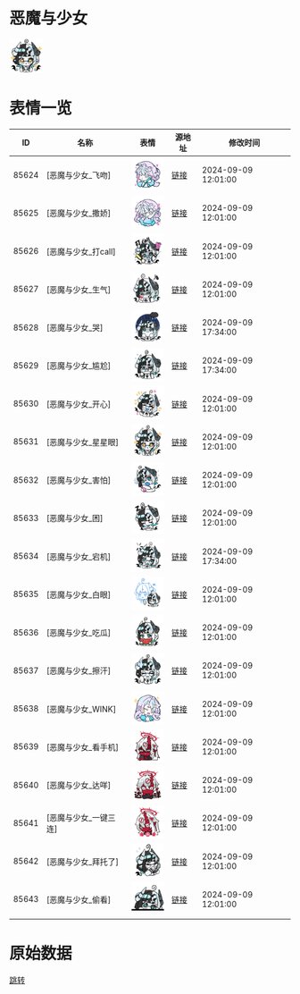 # 恶魔与少女

<img src="./cover.png" height="60" alt="cover" />

# 表情一览

|ID|名称|表情|源地址|修改时间|
|----|----|----|----|----|
|85624|[恶魔与少女_飞吻]|<img src="./pic/085624_%5B恶魔与少女_飞吻%5D.png" height="60" alt="飞吻"/>|[链接](https://i0.hdslb.com/bfs/garb/722583cf4ff046c010e00157a7731c1c808c86b2.png)|2024-09-09 12:01:00|
|85625|[恶魔与少女_撒娇]|<img src="./pic/085625_%5B恶魔与少女_撒娇%5D.png" height="60" alt="撒娇"/>|[链接](https://i0.hdslb.com/bfs/garb/44d806dd7b076f3ad27637364e67ae9b94a6a1c1.png)|2024-09-09 12:01:00|
|85626|[恶魔与少女_打call]|<img src="./pic/085626_%5B恶魔与少女_打call%5D.png" height="60" alt="打call"/>|[链接](https://i0.hdslb.com/bfs/garb/62eeca2af5f5c00438fef96d79fa54332f623836.png)|2024-09-09 12:01:00|
|85627|[恶魔与少女_生气]|<img src="./pic/085627_%5B恶魔与少女_生气%5D.png" height="60" alt="生气"/>|[链接](https://i0.hdslb.com/bfs/garb/3121f3fc37f34ec688623f111c35ba5622db6812.png)|2024-09-09 12:01:00|
|85628|[恶魔与少女_哭]|<img src="./pic/085628_%5B恶魔与少女_哭%5D.png" height="60" alt="哭"/>|[链接](https://i0.hdslb.com/bfs/garb/4f9876d91888c5425e1fb34e4959f9004368594d.png)|2024-09-09 17:34:00|
|85629|[恶魔与少女_尴尬]|<img src="./pic/085629_%5B恶魔与少女_尴尬%5D.png" height="60" alt="尴尬"/>|[链接](https://i0.hdslb.com/bfs/garb/ae046139da163a460fb591ff1f77ea129dabc643.png)|2024-09-09 17:34:00|
|85630|[恶魔与少女_开心]|<img src="./pic/085630_%5B恶魔与少女_开心%5D.png" height="60" alt="开心"/>|[链接](https://i0.hdslb.com/bfs/garb/e0d83e4117218a8dcaa2f944d7edfcce21957efd.png)|2024-09-09 12:01:00|
|85631|[恶魔与少女_星星眼]|<img src="./pic/085631_%5B恶魔与少女_星星眼%5D.png" height="60" alt="星星眼"/>|[链接](https://i0.hdslb.com/bfs/garb/f6d3d1fd06ef4cbcb5e35797e5f65164f58ecf71.png)|2024-09-09 12:01:00|
|85632|[恶魔与少女_害怕]|<img src="./pic/085632_%5B恶魔与少女_害怕%5D.png" height="60" alt="害怕"/>|[链接](https://i0.hdslb.com/bfs/garb/cad6fa782b44c35feb5c924f982a4bd0c6b9844c.png)|2024-09-09 12:01:00|
|85633|[恶魔与少女_困]|<img src="./pic/085633_%5B恶魔与少女_困%5D.png" height="60" alt="困"/>|[链接](https://i0.hdslb.com/bfs/garb/c0a18906c922605f78b797ab3625ed7676b5fd91.png)|2024-09-09 12:01:00|
|85634|[恶魔与少女_宕机]|<img src="./pic/085634_%5B恶魔与少女_宕机%5D.png" height="60" alt="宕机"/>|[链接](https://i0.hdslb.com/bfs/garb/17dd3955f08db5c81c87ab5b1ca46c31e3544d34.png)|2024-09-09 17:34:00|
|85635|[恶魔与少女_白眼]|<img src="./pic/085635_%5B恶魔与少女_白眼%5D.png" height="60" alt="白眼"/>|[链接](https://i0.hdslb.com/bfs/garb/74aaf10310136356a0f5b2df99342a720e7ea929.png)|2024-09-09 12:01:00|
|85636|[恶魔与少女_吃瓜]|<img src="./pic/085636_%5B恶魔与少女_吃瓜%5D.png" height="60" alt="吃瓜"/>|[链接](https://i0.hdslb.com/bfs/garb/f8b247c19820c143c5abcd9db2a9f341881938f6.png)|2024-09-09 12:01:00|
|85637|[恶魔与少女_擦汗]|<img src="./pic/085637_%5B恶魔与少女_擦汗%5D.png" height="60" alt="擦汗"/>|[链接](https://i0.hdslb.com/bfs/garb/a70aa743763dc471e8663484532b29192be6ca54.png)|2024-09-09 12:01:00|
|85638|[恶魔与少女_WINK]|<img src="./pic/085638_%5B恶魔与少女_WINK%5D.png" height="60" alt="WINK"/>|[链接](https://i0.hdslb.com/bfs/garb/66feed03f987d96382f4d5a246836ad387f9aa86.png)|2024-09-09 12:01:00|
|85639|[恶魔与少女_看手机]|<img src="./pic/085639_%5B恶魔与少女_看手机%5D.png" height="60" alt="看手机"/>|[链接](https://i0.hdslb.com/bfs/garb/3d2766c0c6b08fe4af5a57e2ce8da7b5d6f32d77.png)|2024-09-09 12:01:00|
|85640|[恶魔与少女_达咩]|<img src="./pic/085640_%5B恶魔与少女_达咩%5D.png" height="60" alt="达咩"/>|[链接](https://i0.hdslb.com/bfs/garb/27e7eb67513efa3ab6f3c5976296b10755282566.png)|2024-09-09 12:01:00|
|85641|[恶魔与少女_一键三连]|<img src="./pic/085641_%5B恶魔与少女_一键三连%5D.png" height="60" alt="一键三连"/>|[链接](https://i0.hdslb.com/bfs/garb/456184b3d45b16b0a4b4fe22ef2e7ffcf541bd89.png)|2024-09-09 12:01:00|
|85642|[恶魔与少女_拜托了]|<img src="./pic/085642_%5B恶魔与少女_拜托了%5D.png" height="60" alt="拜托了"/>|[链接](https://i0.hdslb.com/bfs/garb/fa872ae4b50d6de4f38bdf9b88c1e8eaeb02e0f6.png)|2024-09-09 12:01:00|
|85643|[恶魔与少女_偷看]|<img src="./pic/085643_%5B恶魔与少女_偷看%5D.png" height="60" alt="偷看"/>|[链接](https://i0.hdslb.com/bfs/garb/15c09370270cbbb17e8f64e421057360bc56c249.png)|2024-09-09 12:01:00|

# 原始数据

[跳转](./raw.json)

